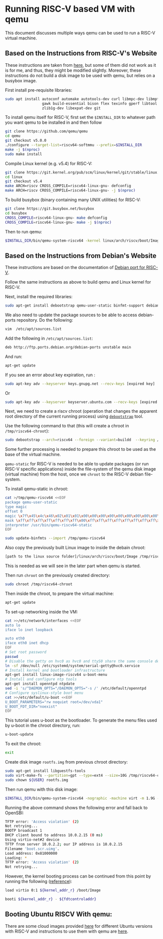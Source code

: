 # Running RISC-V based VM with qemu

This document discusses multiple ways qemu can be used to run a RISC-V virtual machine.

## Based on the Instructions from RISC-V's Website

These instructions are taken from [here](https://risc-v-getting-started-guide.readthedocs.io/en/latest/linux-qemu.html), but some of them did not work as it is for me, and thus, they might be modified slightly.
Moreover, these instructions do not build a disk image to be used with qemu, but relies on a busybox image.

First install pre-requisite libraries:

```sh
sudo apt install autoconf automake autotools-dev curl libmpc-dev libmpfr-dev libgmp-dev \
                 gawk build-essential bison flex texinfo gperf libtool patchutils bc \
                 zlib1g-dev libexpat-dev git
```

To install qemu itself for RISC-V, first set the `$INSTALL_DIR` to whatever path you want qemu to be installed in and then follow

```sh
git clone https://github.com/qemu/qemu
cd qemu
git checkout v5.0.0
./configure --target-list=riscv64-softmmu --prefix=$INSTALL_DIR
make -j $(nproc)
sudo make install
```

Compile Linux kernel (e.g. v5.4) for RISC-V:

```sh
git clone https://git.kernel.org/pub/scm/linux/kernel/git/stable/linux.git
cd linux
git checkout v5.4
make ARCH=riscv CROSS_COMPILE=riscv64-linux-gnu- defconfig
make ARCH=riscv CROSS_COMPILE=riscv64-linux-gnu- -j $(nproc)
```

To build busybox (binary containing many UNIX utilities) for RISC-V:

```sh
git clone https://git.busybox.net/busybox
cd busybox
CROSS_COMPILE=riscv64-linux-gnu- make defconfig
CROSS_COMPILE=riscv64-linux-gnu- make -j $(nproc)
```

Then to run qemu:

```sh
$INSTALL_DIR/bin/qemu-system-riscv64 -kernel linux/arch/riscv/boot/Image -append "root=/dev/vda ro console=ttyS0" -drive file=busybox/busybox,format=raw,id=hd0 -device virtio-blk-device,drive=hd0
```

## Based on the Instructions from Debian's Website

These instructions are based on the documentation of [Debian port for RISC-V](https://wiki.debian.org/RISC-V).

Follow the same instructions as above to build qemu and Linux kernel for RISC-V.

Next, install the required libraries:

```sh
sudo apt-get install debootstrap qemu-user-static binfmt-support debian-ports-archive-keyring
```

We also need to update the package sources to be able to access debian-ports repository. Do the following:

```sh
vim  /etc/apt/sources.list
```

Add the following in  `/etc/apt/sources.list`:

```sh
deb http://ftp.ports.debian.org/debian-ports unstable main
```

And run:

```sh
apt-get update
```

If you see an error about key expiration, run :

```sh
sudo apt-key adv --keyserver keys.gnupg.net --recv-keys [expired key]
```

Or

```sh
sudo apt-key adv --keyserver keyserver.ubuntu.com --recv-keys [expired key]
```

Next, we need to create a riscv chroot (operation that changes the apparent root directory of the current running process) using [`debootstrap`](https://wiki.debian.org/Debootstrap) tool.

Use the following command to that (this will create a chroot in `/tmp/riscv64-chroot`):

```sh
sudo debootstrap --arch=riscv64 --foreign --variant=buildd  --keyring /usr/share/keyrings/debian-ports-archive-keyring.gpg --include=debian-ports-archive-keyring unstable /tmp/riscv64-chroot http://deb.debian.org/debian-ports
```

Some further processing is needed to prepare this chroot to be used as the base of the virtual machine.

`qemu-static` for RISC-V is needed to be able to update packages (or run RISC-V specific applications) inside the file-system of the qemu disk image (virtual machine) from the host, once we `chroot` to the RISC-V debian file-system.

To install qemu-static in chroot:

```sh
cat >/tmp/qemu-riscv64 <<EOF
package qemu-user-static
type magic
offset 0
magic \x7f\x45\x4c\x46\x02\x01\x01\x00\x00\x00\x00\x00\x00\x00\x00\x00\x02\x00\xf3\x00
mask \xff\xff\xff\xff\xff\xff\xff\x00\xff\xff\xff\xff\xff\xff\xff\xff\xfe\xff\xff\xff
interpreter /usr/bin/qemu-riscv64-static
EOF
```

```sh
sudo update-binfmts --import /tmp/qemu-riscv64
```

Also copy the previously built Linux image to inside the debain chroot:

```sh
[path to the linux source folder]/linux/arch/riscv/boot/Image /tmp/riscv64-chroot/boot/
```

This is needed as we will see in the later part when qemu is started.

Then run `chroot` on the previously created directory:

```sh
sudo chroot /tmp/riscv64-chroot
```

Then inside the chroot, to prepare the virtual machine:

```sh
apt-get update
```

To set-up networking inside the VM:

```sh
cat >>/etc/network/interfaces <<EOF
auto lo
iface lo inet loopback

auto eth0
iface eth0 inet dhcp
EOF
# Set root password
passwd
# Disable the getty on hvc0 as hvc0 and ttyS0 share the same console device in qemu.
ln -sf /dev/null /etc/systemd/system/serial-getty@hvc0.service
# Install kernel and bootloader infrastructure
apt-get install linux-image-riscv64 u-boot-menu
# Install and configure ntp tools
apt-get install openntpd ntpdate
sed -i 's/^DAEMON_OPTS="/DAEMON_OPTS="-s /' /etc/default/openntpd
# Configure syslinux-style boot menu
cat >>/etc/default/u-boot <<EOF
U_BOOT_PARAMETERS="rw noquiet root=/dev/vda1"
U_BOOT_FDT_DIR="noexist"
EOF
```

This tutorial uses u-boot as the bootloader. To generate the menu files used by u-boot in the chroot directory, run:

```sh
u-boot-update
```

To exit the chroot:
```sh
exit
```

Create disk image `rootfs.img` from previous chroot directory:

```sh
sudo apt-get install libguestfs-tools
sudo virt-make-fs --partition=gpt --type=ext4 --size=10G /tmp/riscv64-chroot/ rootfs.img
sudo chown ${USER} rootfs.img
```

Then run qemu with this disk image:

```sh
$INSTALL_DIR/bin/qemu-system-riscv64 -nographic -machine virt -m 1.9G -kernel /usr/lib/riscv64-linux-gnu/opensbi/generic/fw_jump.elf -device loader,file=/usr/lib/u-boot/qemu-riscv64_smode/uboot.elf -object rng-random,filename=/dev/urandom,id=rng0 -device virtio-rng-device,rng=rng0 -append "console=ttyS0 rw root=/dev/vda1" -device virtio-blk-device,drive=hd0 -drive file=rootfs.img,format=raw,id=hd0 -device virtio-net-device,netdev=usernet -netdev user,id=usernet,hostfwd=tcp::22222-:22
```

Running the above command shows the following error and fall back to OpenSBI:

```sh
TFTP error: 'Access violation' (2)
Not retrying...
BOOTP broadcast 1
DHCP client bound to address 10.0.2.15 (0 ms)
Using virtio-net#2 device
TFTP from server 10.0.2.2; our IP address is 10.0.2.15
Filename 'boot.scr.uimg'.
Load address: 0x81000000
Loading: *
TFTP error: 'Access violation' (2)
Not retrying...
```

However, the kernel booting process can be continued from this point by running the following ([reference](https://lists.denx.de/pipermail/u-boot/2019-May/367836.html)):

```sh
load virtio 0:1 ${kernel_addr_r} /boot/Image
```

```sh
booti ${kernel_addr_r} - ${fdtcontroladdr}
```


## Booting Ubuntu RISCV With qemu:

There are some cloud images provided [here](http://cloud-images.ubuntu.com/) for different Ubuntu versions with RISC-V and instructions to use them with qemu are [here](https://wiki.ubuntu.com/RISC-V).

